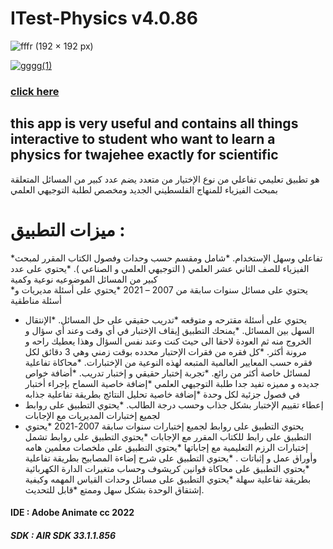 # ITest-Physics v4.0.86

![fffr (192 × 192 px)](https://user-images.githubusercontent.com/78841476/162975824-99f76ab3-19ff-4f2f-94d3-ffb9e83ac9d8.png)


[![gggg(1)](https://user-images.githubusercontent.com/78841476/168801682-df81d22c-b688-40d2-811a-854c5a45bebd.png)](https://play.google.com/store/apps/details?id=air.com.moaz.Itestphy)</p>



### [click here](https://play.google.com/store/apps/details?id=air.com.moaz.Itestphy)
## this app is very useful and contains all things interactive to student who want to learn  a physics for twajehee exactly for scientific 

هو تطبيق تعليمي تفاعلي من نوع الإختيار من متعدد يضم عدد كبير من المسائل المتعلقة بمبحث الفيزياء للمنهاج الفلسطيني الجديد ومخصص لطلبة التوجيهي العلمي

# ميزات التطبيق :
 
*تفاعلي وسهل الإستخدام.
*شامل ومقسم حسب وحدات وفصول الكتاب المقرر لمبحث الفيزياء للصف الثاني عشر العلمي ( التوجيهي العلمي و الصناعي ).
*يحتوي على عدد كبير من المسائل الموضوعيه  نوعية وكمية  
*يحتوي على مسائل سنوات سابقة من 2007 – 2021 
*يحتوي على أسئلة مديريات و أسئلة مناطقية 
* يحتوي على أسئلة مقترحه و متوقعه
*تدريب حقيقي على حل المسائل.
*الإنتقال السهل بين المسائل.
*يمنحك التطبيق إيقاف الإختبار في أي وقت وعند أي سؤال و الخروج منه ثم العودة لاحقا الى حيث كنت وعند نفس السؤال وهذا يعطيك راحه و مرونة أكثر.
*كل فقره من فقرات الإحتبار محدده بوقت زمني وهي 3 دقائق لكل فقره حسب المعايير العالمية المتبعه لهذه النوعية من الإختبارات.
*محاكاة تفاعلية لمسائل خاصة أكثر من رائع.
*تجربة إختبار حقيقي و إختبار تدريب.
*أضافة خواص جديده و مميزه تفيد جدا طلبة التوجيهي العلمي
*إضافة خاصية السماح بإجراء أختبار في فصول جزئية لكل وحدة
*إضافة خاصية تحليل النتائج بطريقة تفاعلية جذابه 
* إعطاء تقييم الإختبار بشكل جذاب وحسب درجة الطالب.
*يحتوي التطبيق على روابط لجميع إختبارات المديريات مع الإجابات
* يحتوي التطبيق على روابط لجميع إختبارات سنوات سابقة 2007-2021
*يحتوي التطبيق على رابط  للكتاب المقرر مع الإجابات 
*يحتوي التطبيق على روابط تشمل إختبارات الرزم التعليمية مع إجاباتها 
*يحتوي التطبيق على ملخصات معلمين هامه وأوراق عمل و إثباتات .
*يحتوي التطبيق على شرح إضاءة المصابيح بطريقة تفاعلية 
*يحتوي التطبيق على محاكاة قوانين كريشوف وحساب متغيرات الدارة الكهربائية بطريقة تفاعلية سهلة 
*يحتوي التطبيق على مسائل وحدات القياس المهمه  وكيفية إشتقاق الوحدة بشكل سهل وممتع 
*قابل للتحديث.


#### IDE : Adobe Animate cc 2022
##### SDK : AIR SDK 33.1.1.856

